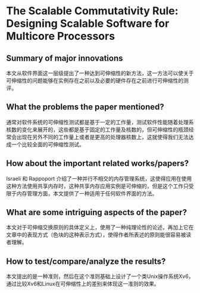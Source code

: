 # The Scalable Commutativity Rule: Designing Scalable Software for Multicore Processors


## Summary of major innovations

本文从软件界面这一层级提出了一种达到可伸缩性的新方法，这一方法可以使关于可伸缩性的问题能够在实例存在之前以及必要的硬件存在之前进行可伸缩性的测评。

## What the problems the paper mentioned?

通常对软件系统的可伸缩性测试都是基于一定的工作量，测试软件性能随着处理系核数的变化来展开的，这些都是基于固定的工作量及核数的，但可伸缩性的瓶颈经常会出现在另外不同的工作量上或者是更高的处理器核数上，这就使得我们无法达成一个比较全面的可伸缩性测试。

## How about the important related works/papers?

Israeli 和 Rappoport 介绍了一种并行不相交的内存管理系统，这使得应用在使用这种方法使用共享内存时，这种共享内存应用实例是可伸缩的，但是这个工作只受限于内存管理方面，本文提供了一种适用于任何软件界面的方法。


## What are some intriguing aspects of the paper?

本文对于可伸缩交换原则的具体定义上，使用了一种纯理论性的论述，再加上它在文章中的表现方式（色块的这种表示方式），使得作者所表述的原则能很容易被读者理解。

## How to test/compare/analyze the results?

本文提出的是一种准则，然后在这个准则基础上设计了一个类Unix操作系统Xv6，通过比较Xv6和Linux在可伸缩性上的差别来体现这一准则的效果。